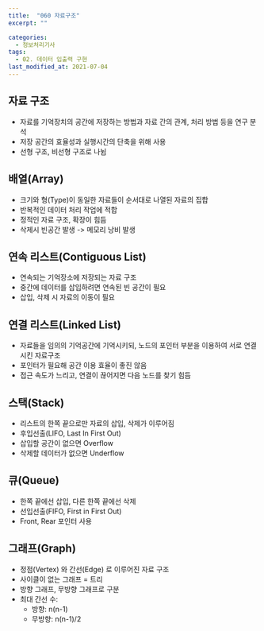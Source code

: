 ```yaml
---
title:  "060 자료구조"
excerpt: ""

categories:
  - 정보처리기사
tags:
  - 02. 데이터 입출력 구현
last_modified_at: 2021-07-04
---
```




## 자료 구조

+ 자료를 기억장치의 공간에 저장하는 방법과 자료 간의 관계, 처리 방법 등을 연구 분석
+ 저장 공간의 효율성과 실행시간의 단축을 위해 사용
+ 선형 구조, 비선형 구조로 나뉨





## 배열(Array)

+ 크기와 형(Type)이 동일한 자료들이 순서대로 나열된 자료의 집합
+ 반복적인 데이터 처리 작업에 적합
+ 정적인 자료 구조, 확장이 힘듬
+ 삭제시 빈공간 발생 -> 메모리 낭비 발생





## 연속 리스트(Contiguous List)

+ 연속되는 기억장소에 저장되는 자료 구조
+ 중간에 데이터를 삽입하려면 연속된 빈 공간이 필요
+ 삽입, 삭제 시 자료의 이동이 필요





## 연결 리스트(Linked List)

+ 자료들을 임의의 기억공간에 기억시키되, 노드의 포인터 부분을 이용하여 서로 연결시킨 자료구조
+ 포인터가 필요해 공간 이용 효율이 좋진 않음
+ 접근 속도가 느리고, 연결이 끊어지면 다음 노드를 찾기 힘듬





## 스택(Stack)

+ 리스트의 한쪽 끝으로만 자료의 삽입, 삭제가 이루어짐
+ 후입선출(LIFO, Last In First Out)
+ 삽입할 공간이 없으면 Overflow
+ 삭제할 데이터가 없으면 Underflow





## 큐(Queue)

+ 한쪽 끝에선 삽입, 다른 한쪽 끝에선 삭제
+ 선입선출(FIFO, First in First Out)
+ Front, Rear 포인터 사용





## 그래프(Graph)

+ 정점(Vertex) 와 간선(Edge) 로 이루어진 자료 구조
+ 사이클이 없는 그래프 = 트리
+ 방향 그래프, 무방향 그래프로 구분
+ 최대 간선 수:
  + 방향: n(n-1)
  + 무방향: n(n-1)/2

